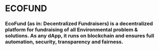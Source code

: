 # ECOFUND

### EcoFund (as in: Decentralized Fundraisers) is a decentralized platform for fundraising of all Environmental problem & solutions. As any dApp, it runs on blockchain and ensures full automation, security, transparency and fairness.
